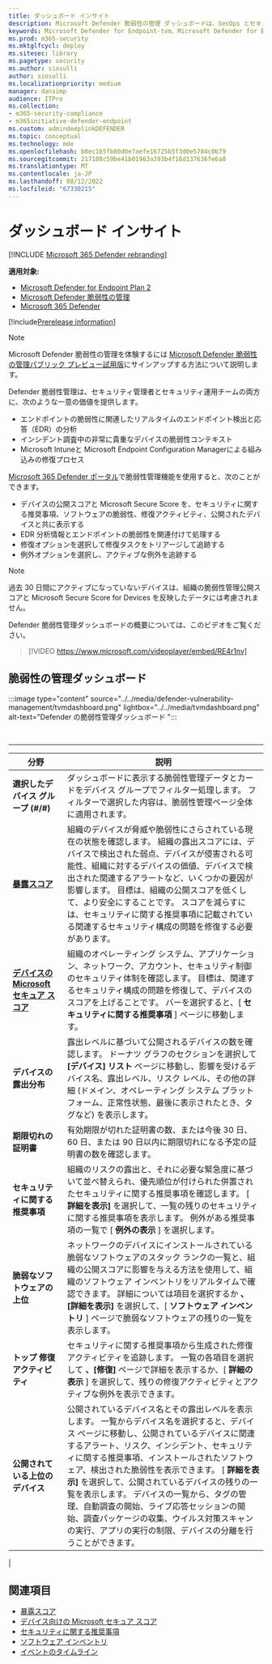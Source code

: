 ```yaml
---
title: ダッシュボード インサイト
description: Microsoft Defender 脆弱性の管理 ダッシュボードは、SecOps とセキュリティ管理者がサイバーセキュリティの脅威に対処し、組織のセキュリティ回復性を構築するのに役立ちます。
keywords: Microsoft Defender for Endpoint-tvm、Microsoft Defender for Endpoint-tvm ダッシュボード、脅威&脆弱性管理、脅威と脆弱性の管理、リスクベースの脅威&脆弱性管理、セキュリティ構成、Microsoft Secure Score for Devices、公開score, Microsoft Defender 脆弱性の管理
ms.prod: m365-security
ms.mktglfcycl: deploy
ms.sitesec: library
ms.pagetype: security
ms.author: siosulli
author: siosulli
ms.localizationpriority: medium
manager: dansimp
audience: ITPro
ms.collection:
- m365-security-compliance
- m365initiative-defender-endpoint
ms.custom: admindeeplinkDEFENDER
ms.topic: conceptual
ms.technology: mde
ms.openlocfilehash: b8ec1b5fb80d0e7aefe16725b5f3d0e5784c0b79
ms.sourcegitcommit: 217108c59be41b01963a393b4f16d137636fe6a8
ms.translationtype: MT
ms.contentlocale: ja-JP
ms.lasthandoff: 08/12/2022
ms.locfileid: "67330215"
---
```

# <a name="dashboard-insights"></a>ダッシュボード インサイト

[!INCLUDE [Microsoft 365 Defender rebranding](../../includes/microsoft-defender.md)]

**適用対象:**

- [Microsoft Defender for Endpoint Plan 2](https://go.microsoft.com/fwlink/?linkid=2154037)
- [Microsoft Defender 脆弱性の管理](index.yml)
- [Microsoft 365 Defender](https://go.microsoft.com/fwlink/?linkid=2118804)

[!include[Prerelease information](../../includes/prerelease.md)]

>[!Note]
> Microsoft Defender 脆弱性の管理を体験するには [Microsoft Defender 脆弱性の管理パブリック プレビュー試用版](../defender-vulnerability-management/get-defender-vulnerability-management.md)にサインアップする方法について説明します。

Defender 脆弱性管理は、セキュリティ管理者とセキュリティ運用チームの両方に、次のような一意の価値を提供します。

- エンドポイントの脆弱性に関連したリアルタイムのエンドポイント検出と応答（EDR）の分析
- インシデント調査中の非常に貴重なデバイスの脆弱性コンテキスト
- Microsoft Intuneと Microsoft Endpoint Configuration Managerによる組み込みの修復プロセス

<a href="https://go.microsoft.com/fwlink/p/?linkid=2077139" target="_blank">Microsoft 365 Defender ポータル</a>で脆弱性管理機能を使用すると、次のことができます。

- デバイスの公開スコアと Microsoft Secure Score を、セキュリティに関する推奨事項、ソフトウェアの脆弱性、修復アクティビティ、公開されたデバイスと共に表示する
- EDR 分析情報とエンドポイントの脆弱性を関連付けて処理する
- 修復オプションを選択して修復タスクをトリアージして追跡する
- 例外オプションを選択し、アクティブな例外を追跡する

> [!NOTE]
> 過去 30 日間にアクティブになっていないデバイスは、組織の脆弱性管理公開スコアと Microsoft Secure Score for Devices を反映したデータには考慮されません。

Defender 脆弱性管理ダッシュボードの概要については、このビデオをご覧ください。

> [!VIDEO https://www.microsoft.com/videoplayer/embed/RE4r1nv]

## <a name="vulnerability-management-dashboard"></a>脆弱性の管理ダッシュボード

:::image type="content" source="../../media/defender-vulnerability-management/tvmdashboard.png" lightbox="../../media/tvmdashboard.png" alt-text="Defender の脆弱性管理ダッシュボード ":::

<br>

****

|分野|説明|
|---|---|
|**選択したデバイス グループ (#/#)**|ダッシュボードに表示する脆弱性管理データとカードをデバイス グループでフィルター処理します。 フィルターで選択した内容は、脆弱性管理ページ全体に適用されます。|
|[**暴露スコア**](tvm-exposure-score.md)|組織のデバイスが脅威や脆弱性にさらされている現在の状態を確認します。 組織の露出スコアには、デバイスで検出された弱点、デバイスが侵害される可能性、組織に対するデバイスの価値、デバイスで検出された関連するアラートなど、いくつかの要因が影響します。 目標は、組織の公開スコアを低くして、より安全にすることです。 スコアを減らすには、セキュリティに関する推奨事項に記載されている関連するセキュリティ構成の問題を修復する必要があります。|
|[**デバイスの Microsoft セキュア スコア**](tvm-microsoft-secure-score-devices.md)|組織のオペレーティング システム、アプリケーション、ネットワーク、アカウント、セキュリティ制御のセキュリティ体制を確認します。 目標は、関連するセキュリティ構成の問題を修復して、デバイスのスコアを上げることです。 バーを選択すると、[ **セキュリティに関する推奨事項** ] ページに移動します。|
|**デバイスの露出分布**|露出レベルに基づいて公開されるデバイスの数を確認します。 ドーナツ グラフのセクションを選択して **[デバイス] リスト** ページに移動し、影響を受けるデバイス名、露出レベル、リスク レベル、その他の詳細 (ドメイン、オペレーティング システム プラットフォーム、正常性状態、最後に表示されたとき、タグなど) を表示します。|
|**期限切れの証明書**|有効期限が切れた証明書の数、または今後 30 日、60 日、または 90 日以内に期限切れになる予定の証明書の数を確認します。|
|**セキュリティに関する推奨事項**|組織のリスクの露出と、それに必要な緊急度に基づいて並べ替えられ、優先順位が付けられた併置されたセキュリティに関する推奨事項を確認します。 [ **詳細を表示]** を選択して、一覧の残りのセキュリティに関する推奨事項を表示します。 例外がある推奨事項の一覧で [ **例外の表示** ] を選択します。|
|**脆弱なソフトウェアの上位**|ネットワークのデバイスにインストールされている脆弱なソフトウェアのスタック ランクの一覧と、組織の公開スコアに影響を与える方法を使用して、組織のソフトウェア インベントリをリアルタイムで確認できます。 詳細については項目を選択するか **、[詳細を表示]** を選択して、[ **ソフトウェア インベントリ** ] ページで脆弱なソフトウェアの残りの一覧を表示します。|
|**トップ 修復アクティビティ**|セキュリティに関する推奨事項から生成された修復アクティビティを追跡します。 一覧の各項目を選択して **、[修復]** ページで詳細を表示するか、[ **詳細の表示** ] を選択して、残りの修復アクティビティとアクティブな例外を表示できます。|
|**公開されている上位のデバイス**|公開されているデバイス名とその露出レベルを表示します。 一覧からデバイス名を選択すると、デバイス ページに移動し、公開されているデバイスに関連するアラート、リスク、インシデント、セキュリティに関する推奨事項、インストールされたソフトウェア、検出された脆弱性を表示できます。 [ **詳細を表示]** を選択して、公開されているデバイスの残りの一覧を表示します。 デバイスの一覧から、タグの管理、自動調査の開始、ライブ応答セッションの開始、調査パッケージの収集、ウイルス対策スキャンの実行、アプリの実行の制限、デバイスの分離を行うことができます。|
|

## <a name="related-topics"></a>関連項目

- [暴露スコア](tvm-exposure-score.md)
- [デバイス向けの Microsoft セキュア スコア](tvm-microsoft-secure-score-devices.md)
- [セキュリティに関する推奨事項](tvm-security-recommendation.md)
- [ソフトウェア インベントリ](tvm-software-inventory.md)
- [イベントのタイムライン](threat-and-vuln-mgt-event-timeline.md)
